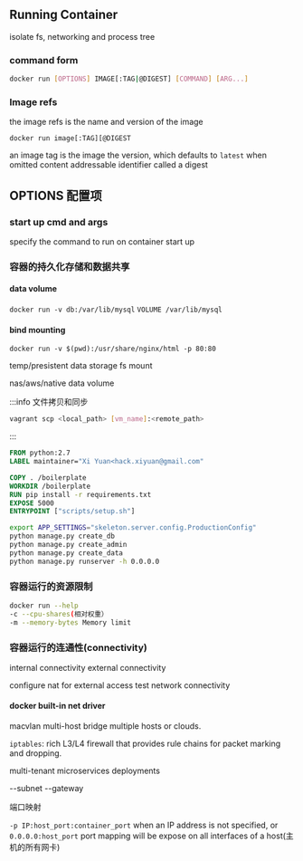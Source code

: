 
## Running Container

isolate fs, networking and process tree

### command form
```sh
docker run [OPTIONS] IMAGE[:TAG|@DIGEST] [COMMAND] [ARG...]
```

### Image refs

the image refs is the name and version of the image 

`docker run image[:TAG][@DIGEST`

an image tag is the image the version, which defaults to `latest` when omitted
content addressable identifier called a digest

## OPTIONS 配置项


### start up cmd and args

specify the command to run on container start up 





### 容器的持久化存储和数据共享

#### data volume

`docker run -v db:/var/lib/mysql`
`VOLUME /var/lib/mysql`


#### bind mounting

`docker run -v $(pwd):/usr/share/nginx/html -p 80:80`

temp/presistent data storage
fs mount

nas/aws/native data volume


:::info 文件拷贝和同步
```sh
vagrant scp <local_path> [vm_name]:<remote_path>
```
:::



```dockerfile
FROM python:2.7
LABEL maintainer="Xi Yuan<hack.xiyuan@gmail.com"

COPY . /boilerplate
WORKDIR /boilerplate
RUN pip install -r requirements.txt
EXPOSE 5000
ENTRYPOINT ["scripts/setup.sh"]
```

```sh [setup.sh]
export APP_SETTINGS="skeleton.server.config.ProductionConfig"
python manage.py create_db
python manage.py create_admin
python manage.py create_data
python manage.py runserver -h 0.0.0.0

```


### 容器运行的资源限制

```sh
docker run --help
-c --cpu-shares(相对权重） 
-m --memory-bytes Memory limit
```




### 容器运行的连通性(connectivity)


internal connectivity
external connectivity


configure nat for external access
test network connectivity



#### docker built-in net driver
macvlan
multi-host
bridge
multiple hosts or clouds.

`iptables`: rich L3/L4 firewall that provides rule chains for packet marking and dropping.


multi-tenant microservices deployments

--subnet
--gateway

端口映射

`-p IP:host_port:container_port`
when an IP address is not specified, or `0.0.0.0:host_port` 
port mapping will be expose on all interfaces of a host(主机的所有网卡)

